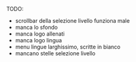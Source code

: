 TODO:
- scrollbar della selezione livello funziona male
- manca lo sfondo
- manca logo allenati
- manca logo lingua
- menu lingue larghissimo, scritte in bianco
- mancano stelle selezione livello
